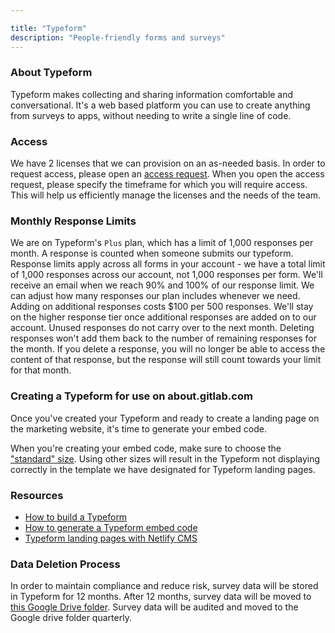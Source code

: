```yaml
---

title: "Typeform"
description: "People-friendly forms and surveys"
---
```








### About Typeform

Typeform makes collecting and sharing information comfortable and conversational. It's a web based platform you can use to create anything from surveys to apps, without needing to write a single line of code. 

### Access

We have 2 licenses that we can provision on an as-needed basis. In order to request access, please open an [access request](https://gitlab.com/gitlab-com/team-member-epics/access-requests/-/issues/new?issuable_template=Individual_Bulk_Access_Request&_gl=1*32gfeq*_ga*MTM2Mzg1MDE0OS4xNjgwMTk5MDQ2*_ga_ENFH3X7M5Y*MTY4OTA5MTEwMS4yMjIuMS4xNjg5MDkyNzQ0LjAuMC4w). When you open the access request, please specify the timeframe for which you will require access. This will help us efficiently manage the licenses and the needs of the team. 

### Monthly Response Limits 

We are on Typeform's `Plus` plan, which has a limit of 1,000 responses per month. A response is counted when someone submits our typeform. Response limits apply across all forms in your account - we have a total limit of 1,000 responses across our account, not 1,000 responses per form. We'll receive an email when we reach 90% and 100% of our response limit. We can adjust how many responses our plan includes whenever we need. Adding on additional responses costs $100 per 500 responses. We'll stay on the higher response tier once additional responses are added on to our account. Unused responses do not carry over to the next month. Deleting responses won't add them back to the number of remaining responses for the month. If you delete a response, you will no longer be able to access the content of that response, but the response will still count towards your limit for that month.

### Creating a Typeform for use on about.gitlab.com

Once you've created your Typeform and ready to create a landing page on the marketing website, it's time to generate your embed code. 

When you're creating your embed code, make sure to choose the ["standard" size](https://help.typeform.com/hc/en-us/articles/360029249212-Embed-your-typeform). Using other sizes will result in the Typeform not displaying correctly in the template we have designated for Typeform landing pages. 

### Resources

- [How to build a Typeform](https://help.typeform.com/hc/en-us/articles/360053660271-My-first-typeform-)
- [How to generate a Typeform embed code](https://help.typeform.com/hc/en-us/articles/360029249212-Embed-your-typeform)
- [Typeform landing pages with Netlify CMS](/handbook/marketing/netlifycms/#typeform-landing-pages)

### Data Deletion Process 

In order to maintain compliance and reduce risk, survey data will be stored in Typeform for 12 months. After 12 months, survey data will be moved to [this Google Drive folder](https://drive.google.com/drive/folders/12L0ru1xkVay8iq862mXtXgTanFT_EZ7e?usp=sharing). Survey data will be audited and moved to the Google drive folder quarterly.  


